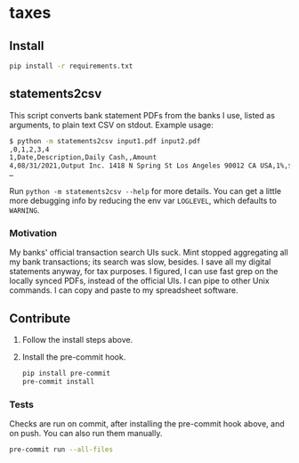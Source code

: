 # taxes

## Install

```zsh
pip install -r requirements.txt
```

## statements2csv

This script converts bank statement PDFs from the banks I use, listed as
arguments, to plain text CSV on stdout. Example usage:

```zsh
$ python -m statements2csv input1.pdf input2.pdf
,0,1,2,3,4
1,Date,Description,Daily Cash,,Amount
4,08/31/2021,Output Inc. 1418 N Spring St Los Angeles 90012 CA USA,1%,$0.10,$10.00
…
```

Run `python -m statements2csv --help` for more details. You can get a little
more debugging info by reducing the env var `LOGLEVEL`, which defaults to
`WARNING`.

### Motivation

My banks' official transaction search UIs suck. Mint stopped aggregating all my
bank transactions; its search was slow, besides. I save all my digital
statements anyway, for tax purposes. I figured, I can use fast grep on the
locally synced PDFs, instead of the official UIs. I can pipe to other Unix
commands. I can copy and paste to my spreadsheet software.

## Contribute

1. Follow the install steps above.
1. Install the pre-commit hook.

   ```sh
   pip install pre-commit
   pre-commit install
   ```

### Tests

Checks are run on commit, after installing the pre-commit hook above, and on
push. You can also run them manually.

```sh
pre-commit run --all-files
```
